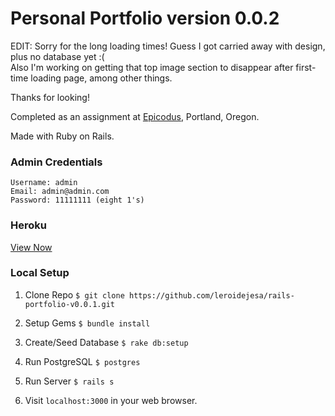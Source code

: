 # Personal Portfolio version 0.0.2

EDIT: Sorry for the long loading times! Guess I got carried away with design, plus no database yet :(
<br>Also I'm working on getting that top image section to disappear after first-time loading page, among other things.

Thanks for looking!


Completed as an assignment at [Epicodus](www.epicodus.com), Portland, Oregon.

Made with Ruby on Rails.

### Admin Credentials
```
Username: admin
Email: admin@admin.com
Password: 11111111 (eight 1's)
```
### Heroku
[View Now](https://nameless-inlet-8355.herokuapp.com/)

### Local Setup

1. Clone Repo `$ git clone https://github.com/leroidejesa/rails-portfolio-v0.0.1.git`

2. Setup Gems `$ bundle install`

3. Create/Seed Database `$ rake db:setup`

4. Run PostgreSQL `$ postgres`

5. Run Server `$ rails s`

6. Visit `localhost:3000` in your web browser.
